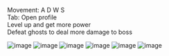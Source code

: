 Movement: A D W S  
Tab: Open profile  
Level up and get more power  
Defeat ghosts to deal more damage to boss

![image](https://github.com/user-attachments/assets/22609e0c-26bc-4822-8441-14cde31c735b)
![image](https://github.com/user-attachments/assets/eb69dc81-b26f-4e03-b4f5-b1ee0b167620)
![image](https://github.com/user-attachments/assets/7f2fc533-a44d-4ce7-b890-7b98cb30018d)
![image](https://github.com/user-attachments/assets/ea03848f-3dba-4387-843b-775e0b0981d8)
![image](https://github.com/user-attachments/assets/c456dfa8-0d60-4fc1-9ca6-93211eb397db)
![image](https://github.com/user-attachments/assets/20b7cada-8dae-4fc6-a7b0-fdc3ac7ea25a)
